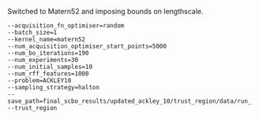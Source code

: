 Switched to Matern52 and imposing bounds on lengthscale.

```
--acquisition_fn_optimiser=random
--batch_size=1
--kernel_name=matern52
--num_acquisition_optimiser_start_points=5000
--num_bo_iterations=190
--num_experiments=30
--num_initial_samples=10
--num_rff_features=1000
--problem=ACKLEY10
--sampling_strategy=halton
--save_path=final_scbo_results/updated_ackley_10/trust_region/data/run_
--trust_region
```